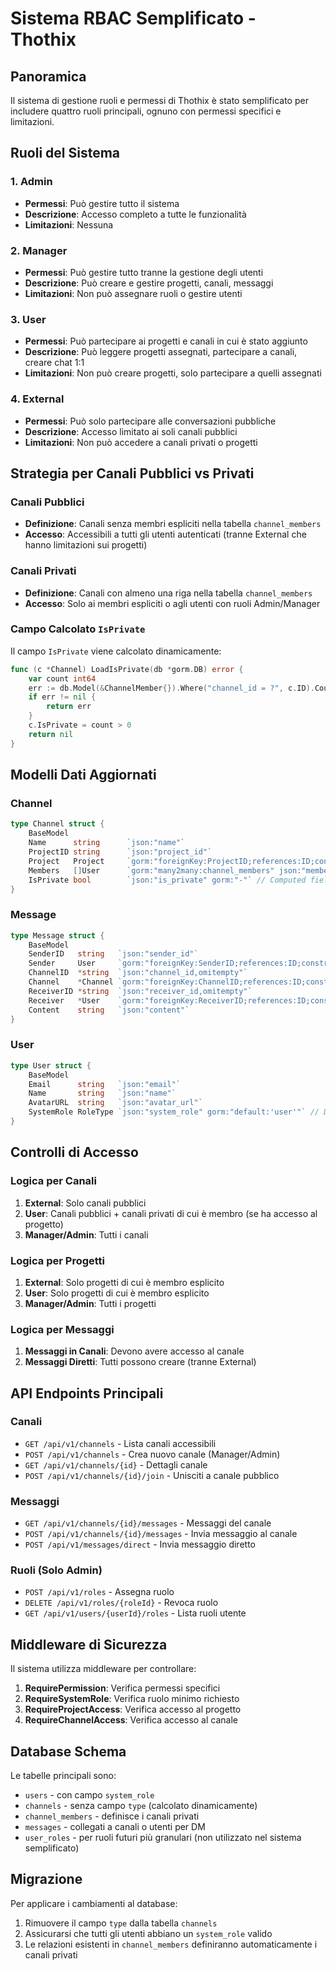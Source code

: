 # Sistema RBAC Semplificato - Thothix

## Panoramica

Il sistema di gestione ruoli e permessi di Thothix è stato semplificato per includere quattro ruoli principali, ognuno con permessi specifici e limitazioni.

## Ruoli del Sistema

### 1. Admin

- **Permessi**: Può gestire tutto il sistema
- **Descrizione**: Accesso completo a tutte le funzionalità
- **Limitazioni**: Nessuna

### 2. Manager

- **Permessi**: Può gestire tutto tranne la gestione degli utenti
- **Descrizione**: Può creare e gestire progetti, canali, messaggi
- **Limitazioni**: Non può assegnare ruoli o gestire utenti

### 3. User

- **Permessi**: Può partecipare ai progetti e canali in cui è stato aggiunto
- **Descrizione**: Può leggere progetti assegnati, partecipare a canali, creare chat 1:1
- **Limitazioni**: Non può creare progetti, solo partecipare a quelli assegnati

### 4. External

- **Permessi**: Può solo partecipare alle conversazioni pubbliche
- **Descrizione**: Accesso limitato ai soli canali pubblici
- **Limitazioni**: Non può accedere a canali privati o progetti

## Strategia per Canali Pubblici vs Privati

### Canali Pubblici

- **Definizione**: Canali senza membri espliciti nella tabella `channel_members`
- **Accesso**: Accessibili a tutti gli utenti autenticati (tranne External che hanno limitazioni sui progetti)

### Canali Privati

- **Definizione**: Canali con almeno una riga nella tabella `channel_members`
- **Accesso**: Solo ai membri espliciti o agli utenti con ruoli Admin/Manager

### Campo Calcolato `IsPrivate`

Il campo `IsPrivate` viene calcolato dinamicamente:

```go
func (c *Channel) LoadIsPrivate(db *gorm.DB) error {
    var count int64
    err := db.Model(&ChannelMember{}).Where("channel_id = ?", c.ID).Count(&count).Error
    if err != nil {
        return err
    }
    c.IsPrivate = count > 0
    return nil
}
```

## Modelli Dati Aggiornati

### Channel

```go
type Channel struct {
    BaseModel
    Name      string      `json:"name"`
    ProjectID string      `json:"project_id"`
    Project   Project     `gorm:"foreignKey:ProjectID;references:ID;constraint:OnUpdate:CASCADE,OnDelete:CASCADE" json:"project,omitempty"`
    Members   []User      `gorm:"many2many:channel_members" json:"members,omitempty"`
    IsPrivate bool        `json:"is_private" gorm:"-"` // Computed field, not stored in DB
}
```

### Message

```go
type Message struct {
    BaseModel
    SenderID   string   `json:"sender_id"`
    Sender     User     `gorm:"foreignKey:SenderID;references:ID;constraint:OnUpdate:CASCADE,OnDelete:SET NULL" json:"sender,omitempty"`
    ChannelID  *string  `json:"channel_id,omitempty"`
    Channel    *Channel `gorm:"foreignKey:ChannelID;references:ID;constraint:OnUpdate:CASCADE,OnDelete:SET NULL" json:"channel,omitempty"`
    ReceiverID *string  `json:"receiver_id,omitempty"`
    Receiver   *User    `gorm:"foreignKey:ReceiverID;references:ID;constraint:OnUpdate:CASCADE,OnDelete:SET NULL" json:"receiver,omitempty"`
    Content    string   `json:"content"`
}
```

### User

```go
type User struct {
    BaseModel
    Email      string   `json:"email"`
    Name       string   `json:"name"`
    AvatarURL  string   `json:"avatar_url"`
    SystemRole RoleType `json:"system_role" gorm:"default:'user'"` // Default system role
}
```

## Controlli di Accesso

### Logica per Canali

1. **External**: Solo canali pubblici
2. **User**: Canali pubblici + canali privati di cui è membro (se ha accesso al progetto)
3. **Manager/Admin**: Tutti i canali

### Logica per Progetti

1. **External**: Solo progetti di cui è membro esplicito
2. **User**: Solo progetti di cui è membro esplicito  
3. **Manager/Admin**: Tutti i progetti

### Logica per Messaggi

1. **Messaggi in Canali**: Devono avere accesso al canale
2. **Messaggi Diretti**: Tutti possono creare (tranne External)

## API Endpoints Principali

### Canali

- `GET /api/v1/channels` - Lista canali accessibili
- `POST /api/v1/channels` - Crea nuovo canale (Manager/Admin)
- `GET /api/v1/channels/{id}` - Dettagli canale
- `POST /api/v1/channels/{id}/join` - Unisciti a canale pubblico

### Messaggi

- `GET /api/v1/channels/{id}/messages` - Messaggi del canale
- `POST /api/v1/channels/{id}/messages` - Invia messaggio al canale
- `POST /api/v1/messages/direct` - Invia messaggio diretto

### Ruoli (Solo Admin)

- `POST /api/v1/roles` - Assegna ruolo
- `DELETE /api/v1/roles/{roleId}` - Revoca ruolo
- `GET /api/v1/users/{userId}/roles` - Lista ruoli utente

## Middleware di Sicurezza

Il sistema utilizza middleware per controllare:

1. **RequirePermission**: Verifica permessi specifici
2. **RequireSystemRole**: Verifica ruolo minimo richiesto  
3. **RequireProjectAccess**: Verifica accesso al progetto
4. **RequireChannelAccess**: Verifica accesso al canale

## Database Schema

Le tabelle principali sono:

- `users` - con campo `system_role`
- `channels` - senza campo `type` (calcolato dinamicamente)
- `channel_members` - definisce i canali privati
- `messages` - collegati a canali o utenti per DM
- `user_roles` - per ruoli futuri più granulari (non utilizzato nel sistema semplificato)

## Migrazione

Per applicare i cambiamenti al database:

1. Rimuovere il campo `type` dalla tabella `channels`
2. Assicurarsi che tutti gli utenti abbiano un `system_role` valido
3. Le relazioni esistenti in `channel_members` definiranno automaticamente i canali privati
